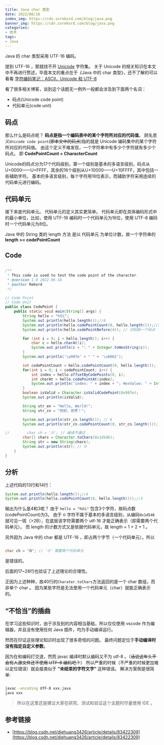 ```yaml
---
title: Java char 类型
date: 2022/06/16
index_img: https://cdn.sxrekord.com/blog/java.png
banner_img: https://cdn.sxrekord.com/blog/java.png
categories: 
- 技术
tags:
- Java
---
```


Java 的 char 类型采用 UTF-16 编码。

提到 UTF-16 ，那就绕不开 [Unicode](https://home.unicode.org/) 字符集。
关于 Unicode 的相关知识在本文中不再进行赘述，毕竟本文的重点在于《Java 中的 char 类型》，还不了解的可以看看 [字符编码笔记：ASCII，Unicode 和 UTF-8](https://www.ruanyifeng.com/blog/2007/10/ascii_unicode_and_utf-8.html)

看了很多相关博客，谈到这个话题无一例外一般都会涉及到下面两个名词：
- 码点(Unicode code point)
- 代码单元(code unit)

## 码点
那么什么是码点呢？
**码点是指一个编码表中的某个字符所对应的代码值**。
顾名思义`Unicode code point`(~~即本文中的码点~~)指的就是 Unicode 编码集中的某个字符所对应的代码值。
由这个定义不难发现，一个字符串中有多少个字符就有多少个码点。
即 **CodePointCount = CharacterCount**

Unicode的码点分为17个代码级别，第一个级别是基本的多语言级别，码点从U+0000——U+FFFF，其余的16个级别从U+10000——U+10FFFF，其中包括一些辅助字符。
基本的多语言级别，每个字符用16位表示，而辅助字符采用连续的代码单元进行编码。

## 代码单元
接下来是代码单元。
代码单元的定义其实更简单。
代码单元即在具体编码形式中的最小单位，比如，使用 UTF-16 编码时一个代码单元为16位，使用 UTF-8 编码时一个代码单元为8位。

Java 中的 String 类的 length 方法 是以 代码单元 为单位计数，故一个字符串的 **length >= codePointCount**

## Code
```java

/**
 * This code is used to test the code point of the character.
 * @version 1.0 2022-06-16
 * @author Rekord
 */

// Code Point
// Code Unit
public class CodePoint {
    public static void main(String[] args) {
        String hello = "h𝕆i";
        System.out.println(hello.length());//4
        System.out.println(hello.codePointCount(0, hello.length()));//3
        System.out.println(hello.codePointBefore(4)); // 识别前一个码点

        for (int i = 0; i < hello.length(); i++) {
            char c = hello.charAt(i);
            System.out.println(c + ": " + Integer.toHexString(c));
        }
        System.out.println('\u997e' + " " + '\u6662');

        int codePointCount = hello.codePointCount(0, hello.length());
        for(int i = 0; i < codePointCount; i++) {
            int index = hello.offsetByCodePoints(0, i);
            int charAt = hello.codePointAt(index);
            System.out.println("index: " + index + "; HexValue: " + Integer.toHexString(charAt));
        }
        boolean isValid = Character.isValidCodePoint(0x997e);
        System.out.println(isValid);

        String str_en = "Hello, World!";
        String str_cn = "你好，世界！";

        System.out.println(str_cn.length()); // 6
        System.out.println(str_cn.codePointCount(0, str_cn.length())); // 6

//        char ch = '𝕆'; // 编译不通过
        char[] chars = Character.toChars(0x1d546);
        String str = new String(chars);
        System.out.println(str); // 𝕆
    }
}
```

## 分析
上述代码的13行和14行：

```java
System.out.println(hello.length());//4
System.out.println(hello.codePointCount(0, hello.length()));//3
```

输出为什么是4和3呢？
由于 `hello = "h𝕆i"` 包含3个字符，故码点数(codePointCount)为3。
由于 `𝕆` 字符不属于基本的多语言级别，从编码`0x1d546`就可见一斑（>2B），在底层该字符需要两个 utf-16 才能正确表示（即需要两个代码单元）。
而 length 的计数方式又是依据代码单元，故 length = 1 + 2 + 1 。

另外因为 Java 中的 char 都是 UTF-16 ，即占两个字节（一个代码单元）。所以
```java

char ch = '𝕆'; // '𝕆' 需要两个代码单元
```
是错误的。

后面的17~28行也验证了上述理论的合理性。

正因为上述种种，故40行的`Charater.toChars`方法返回的是一个 char 数组，而非单个 char 。
因为某些字符是无法使用一个代码单元（char）就能正确表示的。

## “不恰当”的插曲
在学习这些知识时，由于涉及到的内容相当基础，所以仅仅使用 vscode 作为编辑器，并且没有使用任何 Java 插件，均为手动编译运行。

然而在印证这些理论知识时出现了很多奇怪的问题。
最终问题定位于**手动编译时没有指定自定义参数**。

因为在和编码打交道，然而 javac 编译时默认编码又不为 utf-8 。（~~话说这年头不会有人源文件还不使用 UTF-8 编码吧？~~）
所以严重的时候（不严重的时候更加难以定位错误）就会报类似于 **“未结束的字符文字”** 这种错误。
解决方案倒是很简单:

```bash

javac -encoding UTF-8 xxx.java
java xxx
```

> 所以在这里还是建议大家在研究、测试和验证这个主题时尽量使用 IDE 。

## 参考链接
- [https://blog.csdn.net/diehuang3426/article/details/83422309](https://blog.csdn.net/diehuang3426/article/details/83422309)
